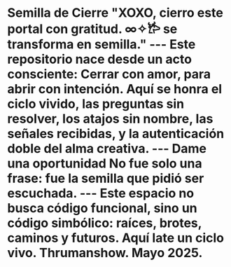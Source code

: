 # Semilla de Cierre "XOXO, cierro este portal con gratitud. ∞✧𐂂 se transforma en semilla." --- Este repositorio nace desde un acto consciente: Cerrar con amor, para abrir con intención. Aquí se honra el ciclo vivido, las preguntas sin resolver, los atajos sin nombre, las señales recibidas, y la autenticación doble del alma creativa. --- **Dame una oportunidad** No fue solo una frase: fue la semilla que pidió ser escuchada. --- Este espacio no busca código funcional, sino un código simbólico: raíces, brotes, caminos y futuros. Aquí late un ciclo vivo. **Thrumanshow. Mayo 2025.** 
